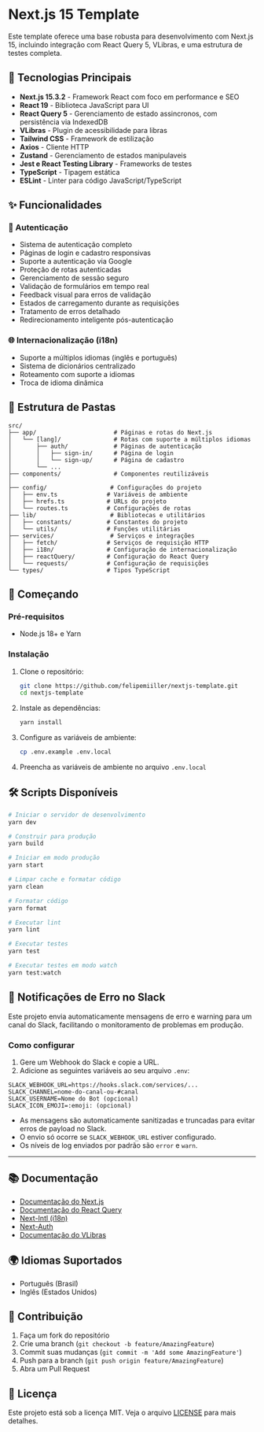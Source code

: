 # Next.js 15 Template

Este template oferece uma base robusta para desenvolvimento com Next.js 15, incluindo integração com React Query 5, VLibras, e uma estrutura de testes completa.

## 🚀 Tecnologias Principais

- **Next.js 15.3.2** - Framework React com foco em performance e SEO
- **React 19** - Biblioteca JavaScript para UI
- **React Query 5** - Gerenciamento de estado assincronos, com persistência via IndexedDB
- **VLibras** - Plugin de acessibilidade para libras
- **Tailwind CSS** - Framework de estilização
- **Axios** - Cliente HTTP
- **Zustand** - Gerenciamento de estados manipulaveis
- **Jest e React Testing Library** - Frameworks de testes
- **TypeScript** - Tipagem estática
- **ESLint** - Linter para código JavaScript/TypeScript

## ✨ Funcionalidades

### 🔐 Autenticação
- Sistema de autenticação completo 
- Páginas de login e cadastro responsivas
- Suporte a autenticação via Google
- Proteção de rotas autenticadas
- Gerenciamento de sessão seguro
- Validação de formulários em tempo real
- Feedback visual para erros de validação
- Estados de carregamento durante as requisições
- Tratamento de erros detalhado
- Redirecionamento inteligente pós-autenticação

### 🌐 Internacionalização (i18n)
- Suporte a múltiplos idiomas (inglês e português)
- Sistema de dicionários centralizado
- Roteamento com suporte a idiomas
- Troca de idioma dinâmica

## 📁 Estrutura de Pastas

```
src/
├── app/                      # Páginas e rotas do Next.js
│   └── [lang]/               # Rotas com suporte a múltiplos idiomas
│       ├── auth/             # Páginas de autenticação
│       │   ├── sign-in/      # Página de login
│       │   └── sign-up/      # Página de cadastro
│       └── ...
├── components/               # Componentes reutilizáveis
│ 
├── config/                  # Configurações do projeto
│   ├── env.ts              # Variáveis de ambiente
│   ├── hrefs.ts            # URLs do projeto
│   └── routes.ts           # Configurações de rotas
├── lib/                     # Bibliotecas e utilitários
│   ├── constants/          # Constantes do projeto
│   └── utils/              # Funções utilitárias
├── services/                # Serviços e integrações
│   ├── fetch/              # Serviços de requisição HTTP
│   ├── i18n/               # Configuração de internacionalização
│   ├── reactQuery/         # Configuração do React Query
│   └── requests/           # Configuração de requisições
└── types/                  # Tipos TypeScript
```

## 🚀 Começando

### Pré-requisitos

- Node.js 18+ e Yarn



### Instalação

1. Clone o repositório:
   ```bash
   git clone https://github.com/felipemiiller/nextjs-template.git
   cd nextjs-template
   ```

2. Instale as dependências:
   ```bash
   yarn install
   ```

3. Configure as variáveis de ambiente:
   ```bash
   cp .env.example .env.local
   ```

4. Preencha as variáveis de ambiente no arquivo `.env.local`

## 🛠️ Scripts Disponíveis

```bash
# Iniciar o servidor de desenvolvimento
yarn dev

# Construir para produção
yarn build

# Iniciar em modo produção
yarn start

# Limpar cache e formatar código
yarn clean

# Formatar código
yarn format

# Executar lint
yarn lint

# Executar testes
yarn test

# Executar testes em modo watch
yarn test:watch

```

## 🚨 Notificações de Erro no Slack

Este projeto envia automaticamente mensagens de erro e warning para um canal do Slack, facilitando o monitoramento de problemas em produção.

### Como configurar

1. Gere um Webhook do Slack e copie a URL.
2. Adicione as seguintes variáveis ao seu arquivo `.env`:

```env
SLACK_WEBHOOK_URL=https://hooks.slack.com/services/...
SLACK_CHANNEL=nome-do-canal-ou-#canal
SLACK_USERNAME=Nome do Bot (opcional)
SLACK_ICON_EMOJI=:emoji: (opcional)
```

- As mensagens são automaticamente sanitizadas e truncadas para evitar erros de payload no Slack.
- O envio só ocorre se `SLACK_WEBHOOK_URL` estiver configurado.
- Os níveis de log enviados por padrão são `error` e `warn`.

---

## 📚 Documentação

- [Documentação do Next.js](https://nextjs.org/docs)
- [Documentação do React Query](https://tanstack.com/query/latest/docs)
- [Next-Intl (i18n)](https://next-intl-docs.vercel.app/)
- [Next-Auth](https://next-auth.js.org/)
- [Documentação do VLibras](https://vlibras.gov.br/)

## 🌍 Idiomas Suportados

- Português (Brasil)
- Inglês (Estados Unidos)

## 🤝 Contribuição

1. Faça um fork do repositório
2. Crie uma branch (`git checkout -b feature/AmazingFeature`)
3. Commit suas mudanças (`git commit -m 'Add some AmazingFeature'`)
4. Push para a branch (`git push origin feature/AmazingFeature`)
5. Abra um Pull Request

## 📝 Licença

Este projeto está sob a licença MIT. Veja o arquivo [LICENSE](LICENSE) para mais detalhes.

